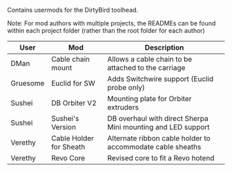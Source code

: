 Contains usermods for the DirtyBird toolhead.

Note: For mod authors with multiple projects, the READMEs can be found within each project folder (rather than the root folder for each author)

| User | Mod | Description |
| ----------- | ----------- | ---------- |
| DMan | Cable chain mount | Allows a cable chain to be attached to the carriage |
| Gruesome | Euclid for SW | Adds Switchwire support (Euclid probe only) |
| Sushei | DB Orbiter V2 | Mounting plate for Orbiter extruders |
| Sushei | Sushei's Version | DB overhaul with direct Sherpa Mini mounting and LED support |
| Verethy | Cable Holder for Sheath | Alternate ribbon cable holder to accommodate cable sheaths |
| Verethy | Revo Core | Revised core to fit a Revo hotend |
